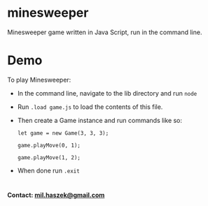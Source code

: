 # minesweeper

Minesweeper game written in Java Script, run in the command line.

# Demo

To play Minesweeper:
* In the command line, navigate to the lib directory and run `node`
* Run `.load game.js` to load the contents of this file.
* Then create a Game instance and run commands like so:

	`let game = new Game(3, 3, 3);`

	`game.playMove(0, 1);`
	
	`game.playMove(1, 2);`

* When done run `.exit`

#

#### Contact: mil.haszek@gmail.com